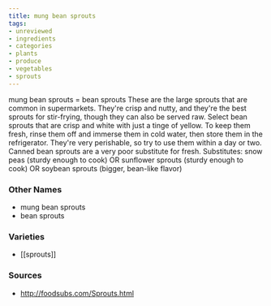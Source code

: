 ```yaml
---
title: mung bean sprouts
tags:
- unreviewed
- ingredients
- categories
- plants
- produce
- vegetables
- sprouts
---
```

mung bean sprouts = bean sprouts These are the large sprouts that are common in supermarkets. They're crisp and nutty, and they're the best sprouts for stir-frying, though they can also be served raw. Select bean sprouts that are crisp and white with just a tinge of yellow. To keep them fresh, rinse them off and immerse them in cold water, then store them in the refrigerator. They're very perishable, so try to use them within a day or two. Canned bean sprouts are a very poor substitute for fresh. Substitutes: snow peas (sturdy enough to cook) OR sunflower sprouts (sturdy enough to cook) OR soybean sprouts (bigger, bean-like flavor)

### Other Names

* mung bean sprouts
* bean sprouts

### Varieties

* [[sprouts]]

### Sources
* http://foodsubs.com/Sprouts.html
